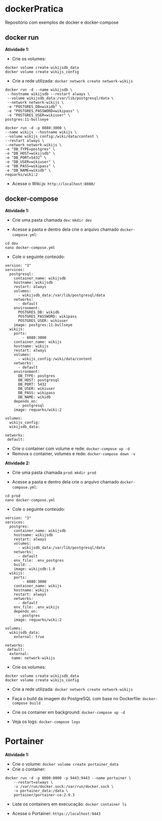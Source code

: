 # dockerPratica
Repositório com exemplos de docker e docker-compose

## docker run

**Atividade 1:**
 
* Crie os volumes: 

```
docker volume create wikijsdb_data
docker volume create wikijs_config
```

* Crie a rede utilizada:  `docker network create network-wikijs`

```
docker run -d --name wikijsdb \
 --hostname wikijsdb --restart always \
 --volume wikijsdb_data:/var/lib/postgresql/data \
 --network network-wikijs \
 -e "POSTGRES_DB=wikidb" \
 -e "POSTGRES_PASSWORD=wikipass" \
 -e "POSTGRES_USER=wikiuser" \
postgres:11-bullseye
```
```
docker run -d -p 8080:3000 \
--name wikijs --hostname wikijs \
--volume wikijs_config:/wiki/data/content \
--restart always \
--network network-wikijs \
-e "DB_TYPE=postgres" \
-e "DB_HOST=wikijsdb" \
-e "DB_PORT=5432" \
-e "DB_USER=wikiuser" \
-e "DB_PASS=wikipass" \
-e "DB_NAME=wikidb" \
requarks/wiki:2
```

* Acesse o Wiki.js: `http://localhost:8080/`

## docker-compose

**Atividade 1:**

* Crie uma pasta chamada `dev`: `mkdir dev`

* Acesse a pasta e dentro dela crie o arquivo chamado `docker-compose.yml`:

```
cd dev
nano docker-compose.yml
```
* Cole o seguinte conteúdo:

```
version: "3"
services:
  postgresql:
    container_name: wikijsdb
    hostname: wikijsdb
    restart: always
    volumes:
      - wikijsdb_data:/var/lib/postgresql/data
    networks: 
      - default
    environment:
      POSTGRES_DB: wikidb
      POSTGRES_PASSWORD: wikipass
      POSTGRES_USER: wikiuser
    image: postgres:11-bullseye
  wikijs:
    ports:
        - 8080:3000
    container_name: wikijs
    hostname: wikijs
    restart: always
    volumes:
      - wikijs_config:/wiki/data/content
    networks: 
      - default
    environment:
      DB_TYPE: postgres
      DB_HOST: postgresql
      DB_PORT: 5432
      DB_USER: wikiuser
      DB_PASS: wikipass
      DB_NAME: wikidb
    depends_on:
      - postgresql
    image: requarks/wiki:2

volumes:
  wikijs_config:
  wikijsdb_data:

networks:
 default:
   ```

* Crie o container com volume e rede: `docker-compose up -d`
* Remova o container, volumes e rede: `docker-compose down -v`

**Atividade 2:**

* Crie uma pasta chamada `prod`: `mkdir prod`

* Acesse a pasta e dentro dela crie o arquivo chamado `docker-compose.yml`:

```
cd prod
nano docker-compose.yml
```
* Cole o seguinte conteúdo:

```
version: "3"
services:
  postgres:
    container_name: wikijsdb
    hostname: wikijsdb
    restart: always
    volumes:
      - wikijsdb_data:/var/lib/postgresql/data
    networks: 
      - default
    env_file: .env_postgres
    build: .
    image: wikijsdb:1.0
  wikijs:
    ports:
        - 8080:3000
    container_name: wikijs
    hostname: wikijs
    restart: always
    networks: 
      - default
    env_file: .env_wikijs
    depends_on:
      - postgres
    image: requarks/wiki:2

volumes:
  wikijsdb_data:
    external: true

networks:
 default:
  external:
   name: network-wikijs
   ```  

* Crie os volumes: 

```
docker volume create wikijsdb_data
docker volume create wikijs_config
```

* Crie a rede utilizada:  `docker network create network-wikijs`

* Faça o build da imagem do PostgreSQL com base no Dockerfile: `docker-compose build`

* Crie os container em background: `docker-compose up -d`

* Veja os logs: `docker-compose logs`

# Portainer

**Atividade 1:**

* Crie o volume: `docker volume create portainer_data`
* Crie o container:

```
docker run -d -p 8000:8000 -p 9443:9443 --name portainer \
    --restart=always \
    -v /var/run/docker.sock:/var/run/docker.sock \
    -v portainer_data:/data \
    portainer/portainer-ce:2.9.3
```

* Liste os containers em execucação: `docker container ls`

* Acesse o Portainer: `https://localhost:9443`
